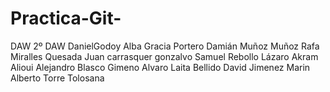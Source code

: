 # Practica-Git-
DAW 2º DAW
DanielGodoy
Alba Gracia Portero
Damián Muñoz Muñoz
Rafa Miralles Quesada
Juan carrasquer gonzalvo
Samuel Rebollo Lázaro
Akram Alioui
Alejandro Blasco Gimeno
Alvaro Laita Bellido
David Jimenez Marin
Alberto Torre Tolosana
